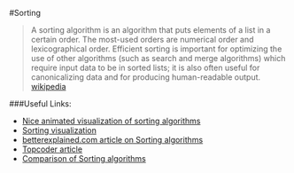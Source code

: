 #Sorting

>A sorting algorithm is an algorithm that puts elements of a list in a certain order. The most-used orders are numerical order and lexicographical order. Efficient sorting is important for optimizing the use of other algorithms (such as search and merge algorithms) which require input data to be in sorted lists; it is also often useful for canonicalizing data and for producing human-readable output. [wikipedia](https://en.wikipedia.org/wiki/Sorting_algorithm)



###Useful Links:
- [Nice animated visualization of sorting algorithms](https://www.cs.usfca.edu/~galles/visualization/ComparisonSort.html)
- [Sorting visualization](https://visualgo.net/sorting)
- [betterexplained.com article on Sorting algorithms](https://betterexplained.com/articles/sorting-algorithms/)
- [Topcoder article](https://www.topcoder.com/community/data-science/data-science-tutorials/sorting/)
- [Comparison of Sorting algorithms](https://en.wikipedia.org/wiki/Sorting_algorithm#Comparison_of_algorithms)

